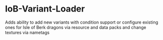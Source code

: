 # IoB-Variant-Loader
Adds ability to add new variants with condition support or configure existing ones for Isle of Berk dragons via resource and data packs and change textures via nametags
